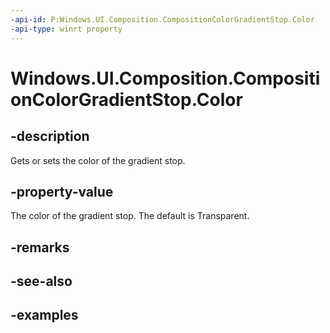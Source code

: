 ```yaml
---
-api-id: P:Windows.UI.Composition.CompositionColorGradientStop.Color
-api-type: winrt property
---
```


<!-- Property syntax.
public Color Color { get;  set; }
-->

# Windows.UI.Composition.CompositionColorGradientStop.Color

## -description

Gets or sets the color of the gradient stop.



## -property-value

The color of the gradient stop. The default is Transparent.

## -remarks

## -see-also

## -examples

